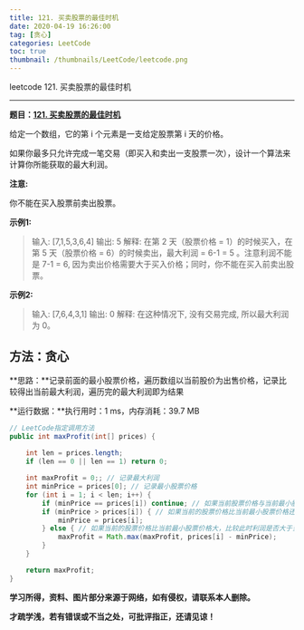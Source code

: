 ```yaml
---
title: 121. 买卖股票的最佳时机
date: 2020-04-19 16:26:00
tag: [贪心]
categories: LeetCode
toc: true
thumbnail: /thumbnails/LeetCode/leetcode.png
---
```


leetcode 121. 买卖股票的最佳时机

<!--more-->

---

**题目：[121. 买卖股票的最佳时机](https://leetcode-cn.com/problems/best-time-to-buy-and-sell-stock/)**

给定一个数组，它的第 i 个元素是一支给定股票第 i 天的价格。

如果你最多只允许完成一笔交易（即买入和卖出一支股票一次），设计一个算法来计算你所能获取的最大利润。

**注意:**

你不能在买入股票前卖出股票。

**示例1:**

> 输入: [7,1,5,3,6,4]
> 输出: 5
> 解释: 在第 2 天（股票价格 = 1）的时候买入，在第 5 天（股票价格 = 6）的时候卖出，最大利润 = 6-1 = 5 。注意利润不能是 7-1 = 6, 因为卖出价格需要大于买入价格；同时，你不能在买入前卖出股票。

**示例2:**

> 输入: [7,6,4,3,1]
> 输出: 0
> 解释: 在这种情况下, 没有交易完成, 所以最大利润为 0。

## 方法：贪心

**思路：**记录前面的最小股票价格，遍历数组以当前股价为出售价格，记录比较得出当前最大利润，遍历完的最大利润即为结果

**运行数据：**执行用时：1 ms，内存消耗：39.7 MB

```java
// LeetCode指定调用方法
public int maxProfit(int[] prices) {
		
    int len = prices.length;
    if (len == 0 || len == 1) return 0;

    int maxProfit = 0;; // 记录最大利润
    int minPrice = prices[0]; // 记录最小股票价格
    for (int i = 1; i < len; i++) {
        if (minPrice == prices[i]) continue; // 如果当前股票价格与当前最小股票价格相等则跳过
        if (minPrice > prices[i]) { // 如果当前的股票价格比当前最小股票价格还小，更新当前最小股票价格
            minPrice = prices[i]; 
        } else { // 如果当前的股票价格比当前最小股票价格大，比较此时利润是否大于当前最大利润，更新当前最大利润
            maxProfit = Math.max(maxProfit, prices[i] - minPrice);
        }
    }

    return maxProfit;
}
```

**学习所得，资料、图片部分来源于网络，如有侵权，请联系本人删除。**

**才疏学浅，若有错误或不当之处，可批评指正，还请见谅！**